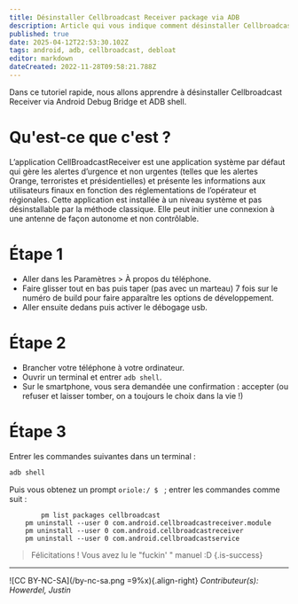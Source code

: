 ```yaml
---
title: Désinstaller Cellbroadcast Receiver package via ADB
description: Article qui vous indique comment désinstaller Cellbroadcast Receiver via Android Debug Bridge et ADB shell.
published: true
date: 2025-04-12T22:53:30.102Z
tags: android, adb, cellbroadcast, debloat
editor: markdown
dateCreated: 2022-11-28T09:58:21.788Z
---
```


Dans ce tutoriel rapide, nous allons apprendre à désinstaller Cellbroadcast Receiver via Android Debug Bridge et ADB shell.

Qu'est-ce que c'est ?
=======
L’application CellBroadcastReceiver est une application système par défaut qui gère les alertes d’urgence et non urgentes (telles que les alertes Orange, terroristes et présidentielles) et présente les informations aux utilisateurs finaux en fonction des réglementations de l’opérateur et régionales.
Cette application est installée à un niveau système et pas désinstallable par la méthode classique.
Elle peut initier une connexion à une antenne de façon autonome et non contrôlable.

Étape 1
=======
- Aller dans les Paramètres > À propos du téléphone.
- Faire glisser tout en bas puis taper (pas avec un marteau) 7 fois sur le numéro de build pour faire apparaître les options de développement. 
- Aller ensuite dedans puis activer le débogage usb.

Étape 2 
=======
- Brancher votre téléphone à votre ordinateur.
- Ouvrir un terminal et entrer `adb shell`.
- Sur le smartphone, vous sera demandée une confirmation : accepter (ou refuser et laisser tomber, on a toujours le choix dans la vie !)

Étape 3
=======
Entrer les commandes suivantes dans un terminal :
```bash
adb shell
```
Puis vous obtenez un prompt `oriole:/ $ ` ; entrer les commandes comme suit :
```brainfuck
		pm list packages cellbroadcast     
    pm uninstall --user 0 com.android.cellbroadcastreceiver.module
    pm uninstall --user 0 com.android.cellbroadcastreceiver
    pm uninstall --user 0 com.android.cellbroadcastservice
```

> Félicitations ! Vous avez lu le "fuckin' " manuel :D
{.is-success}

---
![CC BY-NC-SA](/by-nc-sa.png =9%x){.align-right} *Contributeur(s): Howerdel, Justin*
